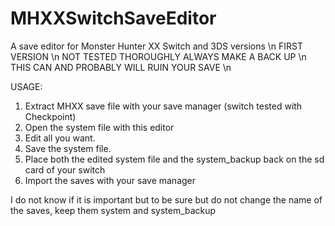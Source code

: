# MHXXSwitchSaveEditor
A save editor for Monster Hunter XX Switch and 3DS versions \n
FIRST VERSION \n
NOT TESTED THOROUGHLY ALWAYS MAKE A BACK UP \n
THIS CAN AND PROBABLY WILL RUIN YOUR SAVE \n

USAGE:
1. Extract MHXX save file with your save manager (switch tested with Checkpoint)
2. Open the system file with this editor
3. Edit all you want.
4. Save the system file.
5. Place both the edited system file and the system_backup back on the sd card of your switch
6. Import the saves with your save manager

I do not know if it is important but to be sure but do not change the name of the saves, keep them system and system_backup
